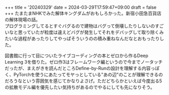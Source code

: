 +++
title = '20240329'
date = 2024-03-29T17:59:47+09:00
draft = false
+++
たまたまNHKでみた解体キングダムがおもしろかった。新宿小田急百貨店の解体現場の話。  
プログラミングしてるとすぐバグるので建物はバグって倒壊したりしないのすごいなと思っていたが粒度は違えどバグが発生してそれをデバッグして取り除くみたいな過程があったりしてやっぱそういうのの積み重ねなんだなとおもったりした。  

図書館に行って目についたライブコーディングの本とゼロから作るDeep Learning 3を借りた。ゼロ作3はフレームワーク編というので今までノータッチだったが、まえがきを読んだところDefine-by-Runの設計を理解する内容っぽく、PyTorchを使うにあたってモヤっとしている"あの辺"のことが理解できるのだろうなという雰囲気を感じてかなりよさげ。ただどちらかといえば今度出る5の拡散モデル編を優先したい気持ちがあるのでやるにしても先になりそう。